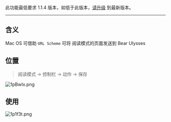 此功能最低要求 1.1.4 版本，如低于此版本，[请升级](https://simpread.pro) 到最新版本。
***

含义
---

Mac OS 可借助 `URL Scheme`  可将 阅读模式的页面发送到 Bear Ulysses

位置
---

> 阅读模式 → 控制栏 → 动作 → 保存

![1pBwIx.png](https://s2.ax1x.com/2020/02/01/184wNR.png)

使用
---

![1p1f3t.png](https://s2.ax1x.com/2020/02/01/18483V.png)